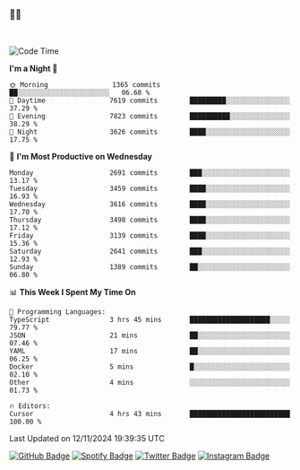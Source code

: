 ### 🤙🍺

<!-- <a href="https://github-readme-stats.vercel.app/api?username=hzak2xx&count_private=true&show_icons=true&theme=dracula">
  <img align="center" src="https://github-readme-stats.vercel.app/api?username=hzak2xx&count_private=true&show_icons=true&theme=dracula" />
</a>
</br> -->
</br>

<!--START_SECTION:waka-->
![Code Time](http://img.shields.io/badge/Code%20Time-3%2C636%20hrs%2015%20mins-blue)

**I'm a Night 🦉** 

```text
🌞 Morning                1365 commits        ██░░░░░░░░░░░░░░░░░░░░░░░   06.68 % 
🌆 Daytime                7619 commits        █████████░░░░░░░░░░░░░░░░   37.29 % 
🌃 Evening                7823 commits        ██████████░░░░░░░░░░░░░░░   38.29 % 
🌙 Night                  3626 commits        ████░░░░░░░░░░░░░░░░░░░░░   17.75 % 
```
📅 **I'm Most Productive on Wednesday** 

```text
Monday                   2691 commits        ███░░░░░░░░░░░░░░░░░░░░░░   13.17 % 
Tuesday                  3459 commits        ████░░░░░░░░░░░░░░░░░░░░░   16.93 % 
Wednesday                3616 commits        ████░░░░░░░░░░░░░░░░░░░░░   17.70 % 
Thursday                 3498 commits        ████░░░░░░░░░░░░░░░░░░░░░   17.12 % 
Friday                   3139 commits        ████░░░░░░░░░░░░░░░░░░░░░   15.36 % 
Saturday                 2641 commits        ███░░░░░░░░░░░░░░░░░░░░░░   12.93 % 
Sunday                   1389 commits        ██░░░░░░░░░░░░░░░░░░░░░░░   06.80 % 
```


📊 **This Week I Spent My Time On** 

```text
💬 Programming Languages: 
TypeScript               3 hrs 45 mins       ████████████████████░░░░░   79.77 % 
JSON                     21 mins             ██░░░░░░░░░░░░░░░░░░░░░░░   07.46 % 
YAML                     17 mins             ██░░░░░░░░░░░░░░░░░░░░░░░   06.25 % 
Docker                   5 mins              █░░░░░░░░░░░░░░░░░░░░░░░░   02.10 % 
Other                    4 mins              ░░░░░░░░░░░░░░░░░░░░░░░░░   01.73 % 

🔥 Editors: 
Cursor                   4 hrs 43 mins       █████████████████████████   100.00 % 
```


 Last Updated on 12/11/2024 19:39:35 UTC
<!--END_SECTION:waka-->

[![GitHub Badge](https://img.shields.io/badge/GitHub-100000?style=for-the-badge&logo=github&logoColor=white)](https://github.com/hzak2xx)
[![Spotify Badge](https://img.shields.io/badge/Spotify-1ED760?&style=for-the-badge&logo=spotify&logoColor=white)](https://open.spotify.com/user/uf90s6sbbh75a1mt44clkhkvf)
[![Twitter Badge](https://img.shields.io/badge/Twitter-1DA1F2?style=for-the-badge&logo=twitter&logoColor=white)](https://twitter.com/hzak2xx)
[![Instagram Badge](https://img.shields.io/badge/Instagram-E4405F?style=for-the-badge&logo=instagram&logoColor=white)](https://www.instagram.com/hzak2xx/)
